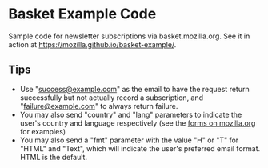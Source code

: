 # Basket Example Code

Sample code for newsletter subscriptions via basket.mozilla.org. See it in action at https://mozilla.github.io/basket-example/.

## Tips

* Use "success@example.com" as the email to have the request return successfully but not actually record a subscription,
  and "failure@example.com" to always return failure.
* You may also send "country" and "lang" parameters to indicate the user's country and language respectively
  (see the [forms on mozilla.org](https://www.mozilla.org/en-US/newsletter/) for examples)
* You may also send a "fmt" parameter with the value "H" or "T" for "HTML" and "Text", which will indicate the user's
  preferred email format. HTML is the default.
